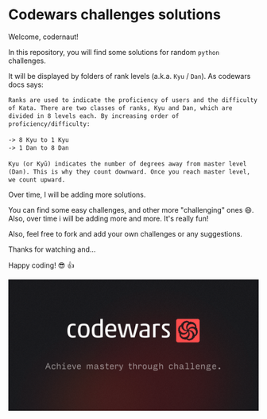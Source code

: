 # Codewars challenges solutions

Welcome, codernaut!

In this repository, you will find some solutions for random `python` challenges. 

It will be displayed by folders of rank levels (a.k.a. `Kyu` / `Dan`). As codewars docs says:

```
Ranks are used to indicate the proficiency of users and the difficulty of Kata. There are two classes of ranks, Kyu and Dan, which are divided in 8 levels each. By increasing order of proficiency/difficulty:

-> 8 Kyu to 1 Kyu
-> 1 Dan to 8 Dan

Kyu (or Kyū) indicates the number of degrees away from master level (Dan). This is why they count downward. Once you reach master level, we count upward.
```

Over time, I will be adding more solutions.

You can find some easy challenges, and other more "challenging" ones 😄. Also, over time i will be adding more and more. It's really fun!

Also, feel free to fork and add your own challenges or any suggestions.

Thanks for watching and...

Happy coding! 😎 👍

![codewars_banner](codewars_banner.png)